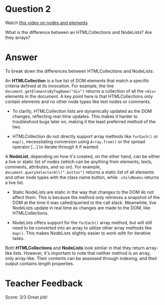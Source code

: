 # Question 2

Watch [this video on nodes and elements](https://www.youtube.com/watch?v=rhvec8cXLlo)

What is the difference between an HTMLCollections and NodeLists? Are they arrays?

# Answer

To break down the differences between HTMLCollections and NodeLists:

An **HTMLCollection** is a live list of DOM elements that match a specific criteria defined at its invocation. For example, the line `document.getElementsByTagName("div")` returns a collection of all the `<div>` elements in the document. A key point here is that HTMLCollections only contain elements and no other node types like text nodes or comments.

- To clarify, HTMLCollection lists are dynamically updated as the DOM changes, reflecting real-time updates. This makes it harder to troubleshoot bugs later on, making it the least preferred method of the two.

- HTMLCollection do not directly support array methods like `forEach()` or `map()`, necessitating conversion using `Array.from()` or the spread operator [...] to iterate through it if wanted.

A **NodeList**, depending on how it's created, on the other hand, can be either a live or static list of nodes (which can be anything from elements, texts, comments, attributes, and so on). For example, `document.querySelectorAll(".button")` returns a static list of all elements and other node types with the class name button, while `.childNodes` returns a live list.

- Static NodeLists are static in the way that changes to the DOM do not affect them. This is because the method only retrieves a snapshot of the DOM at the time it was called/queried to the call stack. Meanwhile, live NodeLists update in real time as changes are made to the DOM, like HTMLCollections.

- NodeLists offers support for the `forEach()` array method, but will still need to be converted into an array to utilize other array methods like `map()`. This makes NodeLists slightly easier to work with for iterative tasks.

Both **HTMLCollections** and **NodeLists** look similar in that they return array-like lists. However, it's important to note that neither method is an array, only array-like. Their contents can be assessed through indexing, and their output contains length properties.

# Teacher Feedback

Score: 3/3
Great job!
